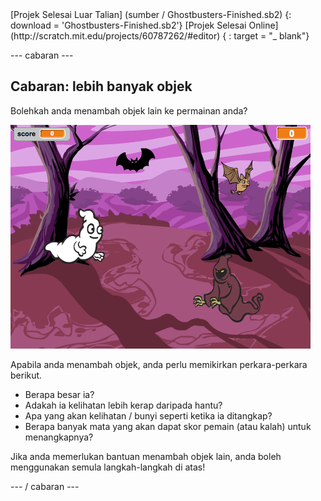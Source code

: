 <div class="p-hero-buttons">
  [Projek Selesai Luar Talian] (sumber / Ghostbusters-Finished.sb2) {: download = 'Ghostbusters-Finished.sb2'} [Projek Selesai Online] (http://scratch.mit.edu/projects/60787262/#editor) { : target = "_ blank"}
</div>

\--- cabaran \---

## Cabaran: lebih banyak objek

Bolehkah anda menambah objek lain ke permainan anda?

![tangkapan skrin](images/ghost-final.png)

Apabila anda menambah objek, anda perlu memikirkan perkara-perkara berikut.

+ Berapa besar ia?
+ Adakah ia kelihatan lebih kerap daripada hantu?
+ Apa yang akan kelihatan / bunyi seperti ketika ia ditangkap?
+ Berapa banyak mata yang akan dapat skor pemain (atau kalah) untuk menangkapnya?

Jika anda memerlukan bantuan menambah objek lain, anda boleh menggunakan semula langkah-langkah di atas!

\--- / cabaran \---